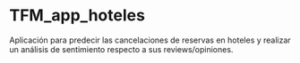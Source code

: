 # TFM_app_hoteles
Aplicación para predecir las cancelaciones de reservas en hoteles y realizar un análisis de sentimiento respecto a sus reviews/opiniones.
